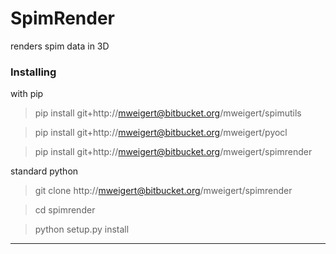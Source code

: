 # SpimRender

renders spim data in 3D


### Installing


with pip

> pip install git+http://mweigert@bitbucket.org/mweigert/spimutils

> pip install git+http://mweigert@bitbucket.org/mweigert/pyocl

> pip install git+http://mweigert@bitbucket.org/mweigert/spimrender


standard python 

> git clone http://mweigert@bitbucket.org/mweigert/spimrender

> cd spimrender

> python setup.py install

-----